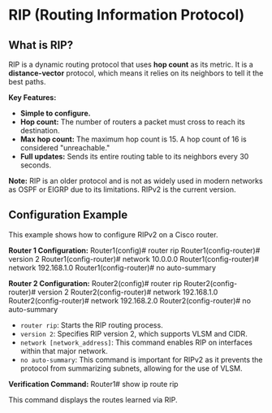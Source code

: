 # RIP (Routing Information Protocol)

## What is RIP?
RIP is a dynamic routing protocol that uses **hop count** as its metric. It is a **distance-vector** protocol, which means it relies on its neighbors to tell it the best paths.

**Key Features:**
- **Simple to configure.**
- **Hop count:** The number of routers a packet must cross to reach its destination.
- **Max hop count:** The maximum hop count is 15. A hop count of 16 is considered "unreachable."
- **Full updates:** Sends its entire routing table to its neighbors every 30 seconds.

**Note:** RIP is an older protocol and is not as widely used in modern networks as OSPF or EIGRP due to its limitations. RIPv2 is the current version.

## Configuration Example
This example shows how to configure RIPv2 on a Cisco router.

**Router 1 Configuration:**
Router1(config)# router rip
Router1(config-router)# version 2
Router1(config-router)# network 10.0.0.0
Router1(config-router)# network 192.168.1.0
Router1(config-router)# no auto-summary


**Router 2 Configuration:**
Router2(config)# router rip
Router2(config-router)# version 2
Router2(config-router)# network 192.168.1.0
Router2(config-router)# network 192.168.2.0
Router2(config-router)# no auto-summary

- `router rip`: Starts the RIP routing process.
- `version 2`: Specifies RIP version 2, which supports VLSM and CIDR.
- `network [network_address]`: This command enables RIP on interfaces within that major network.
- `no auto-summary`: This command is important for RIPv2 as it prevents the protocol from summarizing subnets, allowing for the use of VLSM.

**Verification Command:**
Router1# show ip route rip

This command displays the routes learned via RIP.
